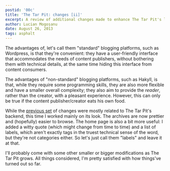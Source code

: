 ```yaml
---
postid: '00c'
title: 'The Tar Pit: changes [ii]'
excerpt: A review of additional changes made to enhance The Tar Pit's look.
author: Lucian Mogoșanu
date: August 26, 2013
tags: asphalt
---
```


The advantages of, let's call them "standard" blogging platforms, such as
Wordpress, is that they're convenient: they have a user-friendly interface that
accommodates the needs of content publishers, without bothering them with
technical details, at the same time hiding this interface from content
consumers.

The advantages of "non-standard" blogging platforms, such as Hakyll, is that,
while they require some programming skills, they are also more flexible and
have a smaller overall complexity; they also aim to provide the *reader*,
rather than the creator, with a pleasant experience. However, this can only be
true if the content publisher/creator eats his own food.

<!--more-->

While the [previous set][1] of changes were mostly related to The Tar Pit's
backend, this time I worked mainly on its look. The archives are now prettier
and (hopefully) easier to browse. The home page is also a bit more useful: I
added a witty quote (which might change from time to time) and a list of
labels, which aren't exactly tags in the truest technical sense of the word,
but they're not categories either. So let's just call them "labels" and leave
it at that.

I'll probably come with some other smaller or bigger modifications as The Tar
Pit grows. All things considered, I'm pretty satisfied with how things've
turned out so far.

[1]: /posts/y00/007-changes.html
